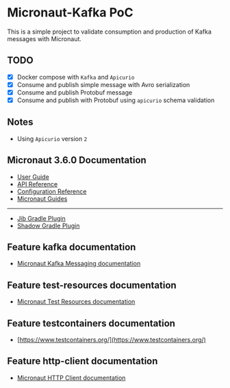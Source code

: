 # Micronaut-Kafka PoC
This is a simple project to validate consumption and production of Kafka messages with Micronaut.

## TODO
- [x] Docker compose with `Kafka` and `Apicurio`
- [x] Consume and publish simple message with Avro serialization
- [x] Consume and publish Protobuf message
- [x] Consume and publish with Protobuf using `apicurio` schema validation

## Notes
- Using `Apicurio` version `2`

## Micronaut 3.6.0 Documentation

- [User Guide](https://docs.micronaut.io/3.6.0/guide/index.html)
- [API Reference](https://docs.micronaut.io/3.6.0/api/index.html)
- [Configuration Reference](https://docs.micronaut.io/3.6.0/guide/configurationreference.html)
- [Micronaut Guides](https://guides.micronaut.io/index.html)

---

- [Jib Gradle Plugin](https://plugins.gradle.org/plugin/com.google.cloud.tools.jib)
- [Shadow Gradle Plugin](https://plugins.gradle.org/plugin/com.github.johnrengelman.shadow)

## Feature kafka documentation

- [Micronaut Kafka Messaging documentation](https://micronaut-projects.github.io/micronaut-kafka/latest/guide/index.html)

## Feature test-resources documentation

- [Micronaut Test Resources documentation](https://micronaut-projects.github.io/micronaut-test-resources/latest/guide/)

## Feature testcontainers documentation

- [https://www.testcontainers.org/](https://www.testcontainers.org/)

## Feature http-client documentation

- [Micronaut HTTP Client documentation](https://docs.micronaut.io/latest/guide/index.html#httpClient)


